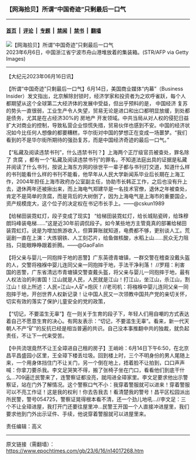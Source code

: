 ### 【网海拾贝】所谓“中国奇迹”只剩最后一口气

---

#### [首页](../../../..?n14017268) &nbsp;|&nbsp; [评论](../../../../../epoch-comment?n14017268) &nbsp;|&nbsp; [专题](../../../../../epoch-special?n14017268) &nbsp;|&nbsp; [禁闻](../../../../../epoch-news?n14017268) &nbsp;|&nbsp; [禁书](../../../../../books?n14017268) &nbsp;|&nbsp; [翻墙](https://github.com/gfw-breaker/nogfw/blob/master/README.md?n14017268)


<div><img alt="【网海拾贝】所谓“中国奇迹”只剩最后一口气" class="attachment-djy_600_400 size-djy_600_400 wp-post-image" src="https://i.epochtimes.com/assets/uploads/2023/06/id14017275-618368-.jpeg"/>
<div class="caption">
 2023年6月6日，中国浙江省宁波市舟山港堆放着的集装箱。(STR/AFP via Getty Images)
</div></div><hr/><div class="post_content" id="artbody" itemprop="articleBody">
 <!-- article content begin -->
 <p>
  【大纪元2023年06月16日讯】
 </p>
 <p>
  【所谓“中国奇迹”只剩最后一口气】6月14日，美国商业媒体“内幕”（Business Insider）发文指出，北京解除封锁时，经济学家和投资者为之欢呼雀跃，每个人都期望从这个全球第二大经济体的发展中受益，但出乎预料的是，
  <ok href="https://www.epochtimes.com/gb/tag/%E4%B8%AD%E5%9B%BD%E7%BB%8F%E6%B5%8E.html">
   中国经济
  </ok>
  复苏的势头一直很弱，工业生产令人失望，贸易无论是进口和出口都明显放缓，到处都是债务，尤其是在占经济30%的
  <ok href="https://www.epochtimes.com/gb/tag/%E6%88%BF%E5%9C%B0%E4%BA%A7.html">
   房地产
  </ok>
  开发领域。中共当局从对人权的侵犯日益扩大对商业的控制，导致私营企业惊慌失措，贸易伙伴也感到不安。中国的经济状况如今比任何人想像的都要糟糕，华尔街对中国的梦想正在变成一场噩梦。“我们看到的不是华尔街所期待的强劲复苏，而是中国经济奇迹的最后一口气。”
 </p>
 <p>
  【“私藏及阅读违禁书刊”，什么违禁书刊？】上海两个正厅级官员被查处，罪名除了
  <ok href="https://www.epochtimes.com/gb/tag/%E8%B4%AA%E8%85%90.html">
   贪腐
  </ok>
  ，都有一个“私藏及阅读违禁书刊”的罪名，不知道法庭出具的证据是私藏并阅读了什么书刊，按说上海东方网的徐世平一辈子都与书刊打交道，知道什么样的书刊能看什么样的书刊不能看，他早年从人民大学新闻系毕业后长期在上海工作，2004年担任上海市政府办公室副主任，协助市长韩正工作，之后也没有升上去，退休两年还被揪出来，而上海电气郑建华是一名技术官僚，退休之年被查处，肯定不是简单的贪腐，而是背后的大树倒了，因为上海电气是上海市的重要国企，资产规模庞大，这个位子的决定权在书记市长手上。——@cskun1989
 </p>
 <p>
  【给梯田装霓虹灯，段子变成了现实】 “给梯田装霓虹灯，给长城贴瓷砖，给珠穆朗玛峰装电梯……”这是近30年前调侃段子。如今某些地方主管竟真的部署给梯田装霓虹灯。说是为增加旅游收入，但算算账就知道，电费都不够，更别谈人工。荒诞剧一直在上演：大炼钢铁、人工刻芯片，给鱼做核酸，水稻上山……民众无力阻挡，只能眼睁睁跟着折腾。——@GaoFalin
 </p>
 <p>
  【将父亲与婴儿一同抱摔于地的恶警】广东英德青塘镇，一群交警在稽查没戴头盔的人，交警将襁褓中婴儿连同父亲一同抱摔于地，手法干净利落！ //罗翔：利害国的恶警，广东省清远市青塘镇交警查戴头盔，将父亲与婴儿一同抱摔于地，最有人权法治的利害国！江山就是人民，人民就是江山！打江山，坐江山，杀江山，割江山！综上所述：人民=江山=人矿=炮灰！//老司机：将襁褓中婴儿连同父亲一同抱摔于地，开创世界人权新记录！让中国人民又一次领教中国共产党的亲切关怀，切实有效的落实了保护儿童安全的党的政策，
 </p>
 <p>
  【“切记，不要滥生无辜”】在一则关于生育的段子下，年轻人们用自嘲的方式表达着自己不愿意生育的决心。有网友表示：“切记，不要滥生无辜”。看来，新一代天朝人不产“矿”的反抗已经是相当普遍的共识。自己没本事推翻中共的独裁，就负起责任，不让下一代来受苦。
 </p>
 <p>
  【中共流氓竟然不让王全璋进自己租的房子】王峭岭：6月14日下午6:50，在北京昌平昌盛园小区里，王全璋下楼丢垃圾。回到楼上时，三个不明身份的男人尾随上来，一个用身体挡住门不让关门，另一个倒在地上，捂着脸不让拍到，口口声声喊：你拿刀要杀我。李文足哭笑不得，搬了张椅子坐在门口，看看他们到底干什么…709逼迁民警来了，连警察证都没亮，就闯进全璋家里。李文足要求他出示警察证，站在门外了解情况。这个警察口气不小：我穿着警服就可以进来！穿着警服可以不亮工作证！这是我的权利！你去告我去！看清楚我的警号！昌平区松园派出所民警，警号054725，警察证晃得根本看不清，还一个劲儿地吼…//李文足：三个不让全璋进屋，我打开门还要往屋里冲…民警王开国一个人直接冲进屋里，我们要求他到门外出示证件、手续，他说穿着警服就可以进屋里来。
 </p>
 <p>
  责任编辑：高义
 </p>
 <!-- article content end -->
 <div id="below_article_ad">
 </div>
</div>


---

原文链接（需翻墙）：https://www.epochtimes.com/gb/23/6/16/n14017268.htm